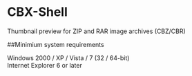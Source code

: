 # CBX-Shell
Thumbnail preview for ZIP and RAR image archives (CBZ/CBR)

##Minimium system requirements

Windows 2000 / XP / Vista / 7 (32 / 64-bit)<br>Internet Explorer 6 or later
